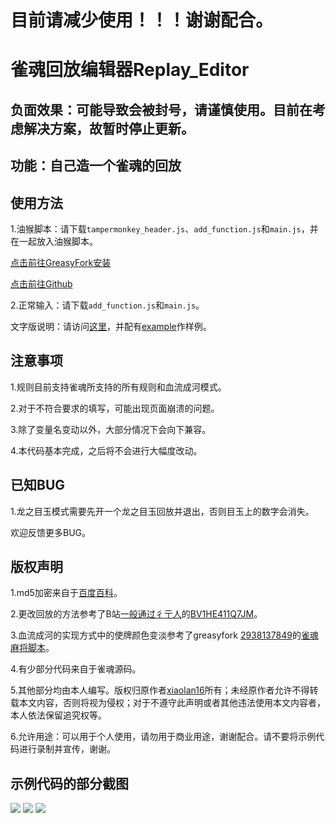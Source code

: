 # 目前请减少使用！！！谢谢配合。

# 雀魂回放编辑器Replay_Editor

## 负面效果：可能导致会被封号，请谨慎使用。目前在考虑解决方案，故暂时停止更新。
## 功能：自己造一个雀魂的回放
## 使用方法

1.油猴脚本：请下载`tampermonkey_header.js`、`add_function.js`和`main.js`，并在一起放入油猴脚本。

[点击前往GreasyFork安装](https://greasyfork.org/zh-CN/scripts/427921-replay-editor)

[点击前往Github](https://github.com/xiaolan16/make-a-replay-in-maj-soul)

2.正常输入：请下载`add_function.js`和`main.js`。

文字版说明：请访问[这里](https://github.com/xiaolan16/make-a-replay-in-maj-soul/wiki/%E7%BC%96%E8%BE%91%E6%AF%8F%E4%B8%80%E5%9C%BA%E6%B8%B8%E6%88%8F%E7%9A%84%E6%96%B9%E6%B3%95)，并配有[example](https://github.com/xiaolan16/majsoul-replay-editor/wiki/examples%E6%96%87%E4%BB%B6%E8%A7%A3%E9%87%8A)作样例。

## 注意事项

1.规则目前支持雀魂所支持的所有规则和血流成河模式。

2.对于不符合要求的填写，可能出现页面崩溃的问题。

3.除了变量名变动以外，大部分情况下会向下兼容。

4.本代码基本完成，之后将不会进行大幅度改动。

## 已知BUG

1.龙之目玉模式需要先开一个龙之目玉回放并退出，否则目玉上的数字会消失。

欢迎反馈更多BUG。

## 版权声明

1.md5加密来自于[百度百科](https://baike.baidu.com/item/MD5/212708?fromtitle=MD5%E5%8A%A0%E5%AF%86&fromid=5706230&fr=aladdin)。

2.更改回放的方法参考了B站[一般通过彳亍人](https://space.bilibili.com/23019265)的[BV1HE411Q7JM](https://www.bilibili.com/video/BV1HE411Q7JM)。

3.血流成河的实现方式中的使牌颜色变淡参考了greasyfork [2938137849](https://greasyfork.org/zh-CN/users/749724-2938137849)的[雀魂麻将脚本](https://greasyfork.org/zh-CN/scripts/423689-%E9%9B%80%E9%AD%82%E9%BA%BB%E5%B0%86%E8%84%9A%E6%9C%AC)。

4.有少部分代码来自于雀魂源码。

5.其他部分均由本人编写。版权归原作者[xiaolan16](https://github.com/xiaolan16)所有；未经原作者允许不得转载本文内容，否则将视为侵权；对于不遵守此声明或者其他违法使用本文内容者，本人依法保留追究权等。

6.允许用途：可以用于个人使用，请勿用于商业用途，谢谢配合。请不要将示例代码进行录制并宣传，谢谢。

## 示例代码的部分截图

![](https://raw.githubusercontent.com/xiaolan16/make-a-replay-in-maj-soul/master/preview1.JPG)
![](https://raw.githubusercontent.com/xiaolan16/make-a-replay-in-maj-soul/master/preview2.JPG)
![](https://raw.githubusercontent.com/xiaolan16/make-a-replay-in-maj-soul/master/preview3.JPG)
